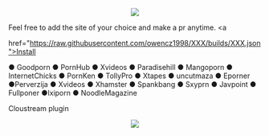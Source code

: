  <p align="center"> <img src="https://capsule-render.vercel.app/api?type=waving&height=300&color=gradient&text=XXX%20Repo&animation=twinkling&reversal=true" </p>

Feel free to add the site of your choice and make a pr anytime.
<a 

href="https://raw.githubusercontent.com/owencz1998/XXX/builds/XXX.json">Install</a>

● Goodporn ● PornHub ● Xvideos
● Paradisehill ● Mangoporn
● InternetChicks ● PornKen
● TollyPro ● Xtapes ● uncutmaza
● Eporner ●Perverzija ● Xvideos 
● Xhamster ● Spankbang ● Sxyprn 
● Javpoint ● Fullponer ●Ixiporn
● NoodleMagazine
 
Cloustream plugin



<p align="center"> <img src="https://www.reddit.com/r/ExoticaGirls4kPics/s/civSruhLy7" </p>

